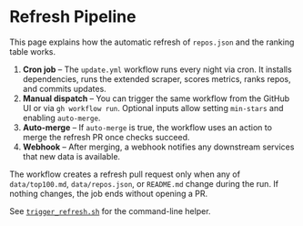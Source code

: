 # Refresh Pipeline

This page explains how the automatic refresh of `repos.json` and the ranking table works.

1. **Cron job** – The `update.yml` workflow runs every night via cron. It installs dependencies, runs the extended scraper, scores metrics, ranks repos, and commits updates.
2. **Manual dispatch** – You can trigger the same workflow from the GitHub UI or via `gh workflow run`. Optional inputs allow setting `min-stars` and enabling `auto-merge`.
3. **Auto-merge** – If `auto-merge` is true, the workflow uses an action to merge the refresh PR once checks succeed.
4. **Webhook** – After merging, a webhook notifies any downstream services that new data is available.

The workflow creates a refresh pull request only when any of
`data/top100.md`, `data/repos.json`, or `README.md` change during the run.
If nothing changes, the job ends without opening a PR.

See [`trigger_refresh.sh`](https://github.com/adrianwedd/Agentic-Index/blob/main/scripts/trigger_refresh.sh) for the command-line helper.
